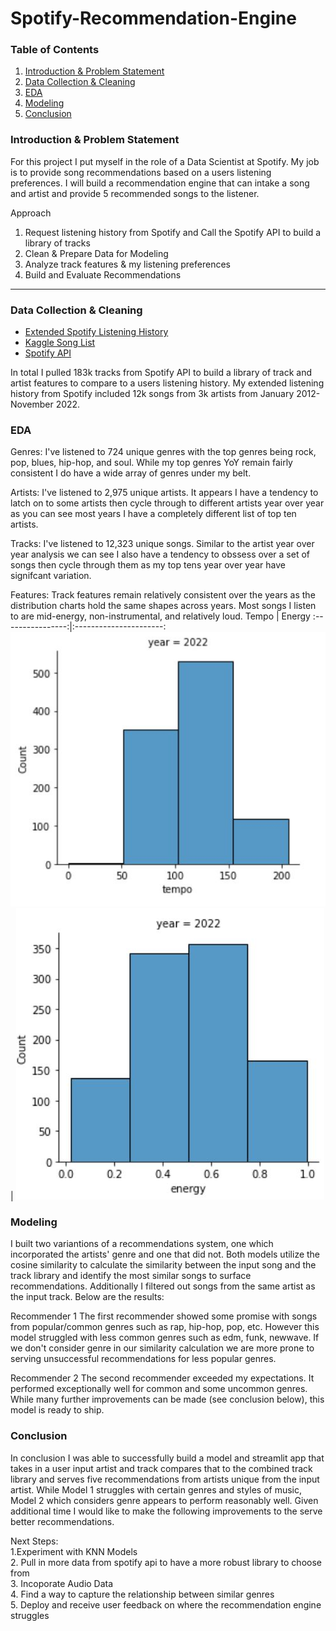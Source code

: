 # Spotify-Recommendation-Engine

### Table of Contents
1) [Introduction & Problem Statement](#introduction-&-problem-statement)
2) [Data Collection & Cleaning](#data-collection-&-cleaning)
3) [EDA](#EDA)
4) [Modeling](#Modeling)
5) [Conclusion](#Conclusion)


### Introduction & Problem Statement 
For this project I put myself in the role of a Data Scientist at Spotify. My job is to provide song recommendations based on a users listening preferences. I will build a recommendation engine that can intake a song and artist and provide 5 recommended songs to the listener.

Approach
1. Request listening history from Spotify and Call the Spotify API to build a library of tracks 
2. Clean & Prepare Data for Modeling
3. Analyze track features & my listening preferences  
4. Build and Evaluate Recommendations
---

### Data Collection & Cleaning
- [Extended Spotify Listening History](https://www.reddit.com/r/spotify/comments/p8fodi/is_there_any_way_to_receive_your_full_spotify/)
- [Kaggle Song List](https://www.kaggle.com/datasets/mrmorj/dataset-of-songs-in-spotify)
- [Spotify API](https://developer.spotify.com/documentation/web-api/reference/#/operations/search)


In total I pulled 183k tracks from Spotify API to build a library of track and artist features to compare to a users listening history. My extended listening history from Spotify included 12k songs from 3k artists from January 2012- November 2022.

### EDA
Genres: I've listened to 724 unique genres with the top genres being rock, pop, blues, hip-hop, and soul. While my top genres YoY remain fairly consistent I do have a wide array of genres under my belt.

Artists: I've listened to 2,975 unique artists. It appears I have a tendency to latch on to some artists then cycle through to different artists year over year as you can see most years I have a completely different list of top ten artists.

Tracks: I've listened to 12,323 unique songs. Similar to the artist year over year analysis we can see I also have a tendency to obssess over a set of songs then cycle through them as my top tens year over year have signifcant variation.

Features: Track features remain relatively consistent over the years as the distribution charts hold the same shapes across years. Most songs I listen to are mid-energy, non-instrumental, and relatively loud.
Tempo             |  Energy
:----------------:|:----------------------:
![Tempo](./images/tempo.JPG)  |  ![Energy](./images/Energy.JPG)


### Modeling
I built two variantions of a recommendations system, one which incorporated the artists' genre and one that did not. Both models utilize the cosine similarity to calculate the similarity between the input song and the track library and identify the most similar songs to surface recommendations. Additionally I filtered out songs from the same artist as the input track. Below are the results:

Recommender 1
The first recommender showed some promise with songs from popular/common genres such as rap, hip-hop, pop, etc. However this model struggled with less common genres such as edm, funk, newwave. If we don't consider genre in our similarity calculation we are more prone to serving unsuccessful recommendations for less popular genres.

Recommender 2
The second recommender exceeded my expectations. It performed exceptionally well for common and some uncommon genres. While many further improvements can be made (see conclusion below), this model is ready to ship.

### Conclusion
In conclusion I was able to successfully build a model and streamlit app that takes in a user input artist and track compares that to the combined track library and serves five recommendations from artists unique from the input artist. While Model 1 struggles with certain genres and styles of music, Model 2 which considers genre appears to perform reasonably well. Given additional time I would like to make the following improvements to the serve better recommendations.

Next Steps:
<br>1.Experiment with KNN Models
<br>2. Pull in more data from spotify api to have a more robust library to choose from
<br>3. Incoporate Audio Data
<br>4. Find a way to capture the relationship between similar genres
<br>5. Deploy and receive user feedback on where the recommendation engine struggles